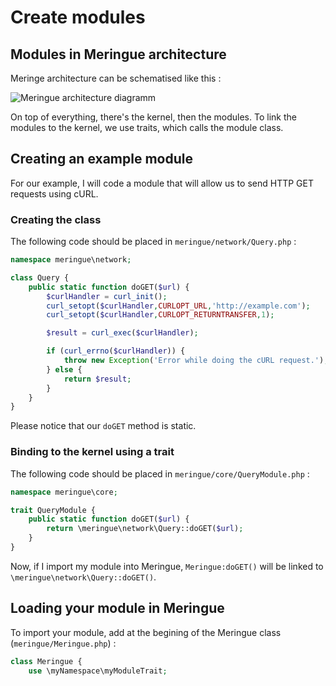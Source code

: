 # Create modules

## Modules in Meringue architecture

Meringe architecture can be schematised like this :

![Meringue architecture diagramm](img/meringue_architecture.png)

On top of everything, there's the kernel, then the modules. To link the modules to the kernel, we use traits, which calls the module class.

## Creating an example module

For our example, I will code a module that will allow us to send HTTP GET requests using cURL.

### Creating the class

The following code should be placed in `meringue/network/Query.php` :

```php
namespace meringue\network;

class Query {
    public static function doGET($url) {
        $curlHandler = curl_init();
        curl_setopt($curlHandler,CURLOPT_URL,'http://example.com');
        curl_setopt($curlHandler,CURLOPT_RETURNTRANSFER,1);

        $result = curl_exec($curlHandler);

        if (curl_errno($curlHandler)) {
            throw new Exception('Error while doing the cURL request.');
        } else {
            return $result;
        }
    }
}
```

Please notice that our `doGET` method is static.

### Binding to the kernel using a trait

The following code should be placed in `meringue/core/QueryModule.php` :

```php
namespace meringue\core;

trait QueryModule {
    public static function doGET($url) {
        return \meringue\network\Query::doGET($url);
    }
}
```

Now, if I import my module into Meringue, `Meringue:doGET()` will be linked to `\meringue\network\Query::doGET()`.

## Loading your module in Meringue

To import your module, add at the begining of the Meringue class (`meringue/Meringue.php`) :

```php
class Meringue {
	use \myNamespace\myModuleTrait;
```